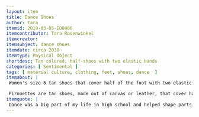 ```yaml
---
layout: item
title: Dance Shoes
author: tara
itemid: 2019-03-05-ID0006
itemcontributor: Tara Rosenwinkel
itemcreator: 
itemsubject: dance shoes
itemdate: circa 2018
itemtype: Physical Object
shortdesc: Tan colored, half-shoes with two elastic bands 
categories: [ Sentimental ]
tags: [ material culture, clothing, feet, shoes, dance  ]
itemabout: |  
 Women's size 6 tan shoes that cover half of the foot with two elastic bands that go around the heel/ankle.

 Pirouettes are tan shoes, made out of canvas or leather, that cover half of the foot with two elastic bands that go around the heel and ankle. They began to emerge in the dance world when modern dance styles became more popular.  This called for a change in [dancewear.] (www.jstor.org/stable/40259742)  Untraditional kinds of movement required women to have footwear that enabled them to have their feet planted firmly on the ground.  The exposed heel and flexible material around the toes allows for the wearer to have more grip on the floor when in motion.
itemquote: |
 Dance was a big part of my life in high school and helped shape parts of my personality by teaching me valuable life skills as well as dance skills.
---
```


[//]: # (This contributor would like to remain anonymous)
